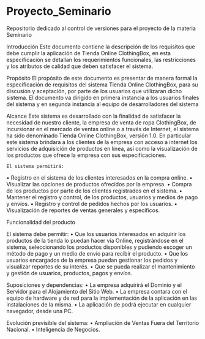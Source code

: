 Proyecto_Seminario
==================

Repositorio dedicado al control de versiones para el proyecto de la materia Seminario

 Introducción
Este documento contiene la descripción de los requisitos que debe cumplir la aplicación de Tienda Online ClothingBox, en esta especificación se detallan los requerimientos funcionales, las restricciones y los atributos de calidad que deben satisfacer el sistema.

 Propósito
El propósito de este documento es presentar de manera formal la especificación de requisitos del sistema Tienda Online ClothingBox, para su discusión y aceptación, por parte de los usuarios que utilizaran dicho sistema.  El documento va dirigido en primera instancia a los usuarios finales del sistema y en segunda instancia al equipo de desarrolladores del sistema

 Alcance
Este sistema es desarrollado con la finalidad de satisfacer la necesidad de nuestro cliente, la empresa de venta de ropa ClothingBox, de incursionar en el mercado de ventas online o a través de Internet, el sistema ha sido denominado Tienda Online ClothingBox, versión 1.0. En particular este sistema brindara a los clientes de la empresa con acceso a internet los servicios de adquisición de productos en línea, así como la visualización de los productos que ofrece la empresa con sus especificaciones. 

	El sistema permitirá:
•	Registro en el sistema de los clientes interesados en la compra online.
•	Visualizar las opciones de productos ofrecidos por la empresa.
•	Compra de los productos por parte de los clientes registrados en el sistema.
•	Mantener el registro y control, de los productos, usuarios y medios de pago y envíos.
•	Registro y control de pedidos hechos por los usuarios.
•	Visualización de reportes de ventas generales y específicos.

 Funcionalidad del producto
 
El sistema debe permitir:
•	Que los usuarios interesados en adquirir los productos de la tienda lo puedan hacer vía Online, registrándose en el sistema, seleccionando los productos disponibles y pudiendo escoger un método de pago y un medio de envío para recibir el producto.
•	Que los usuarios encargados de la empresa puedan gestionar los pedidos y visualizar reportes de su interés.
•	Que se pueda realizar el mantenimiento y gestión de usuarios, productos, pagos y envíos. 

 Suposiciones y dependencias:
•	La empresa adquirirá el Dominio y el Servidor para el Alojamiento del Sitio Web. 
•	La empresa contara con el equipo de hardware y de red para la implementación de la aplicación en las instalaciones de la misma.
•	La aplicación de podrá ejecutar en cualquier navegador, desde una PC.
 
 Evolución previsible del sistema:
•	Ampliación de Ventas Fuera del Territorio Nacional.
•	Inteligencia de Negocios.

